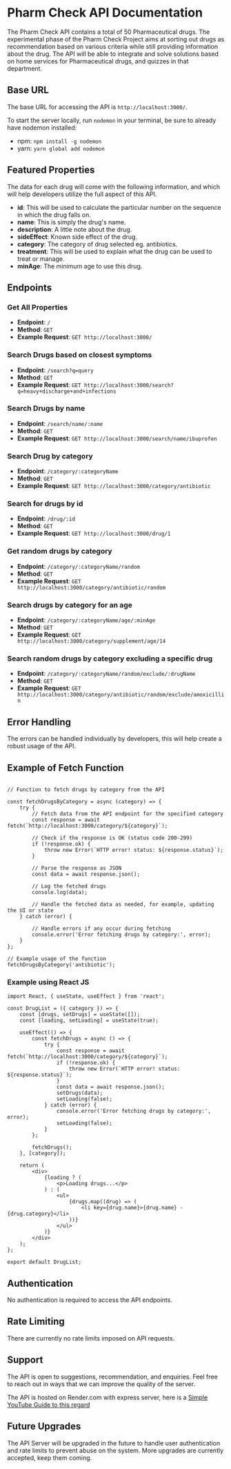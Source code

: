 # Pharm Check API Documentation

The Pharm Check API contains a total of 50 Pharmaceutical drugs. The experimental phase of the Pharm Check Project aims at sorting out drugs as recommendation based on various criteria while still providing information about the drug. The API will be able to integrate and solve solutions based on home services for Pharmaceutical drugs, and quizzes in that department.

## Base URL

The base URL for accessing the API is `http://localhost:3000/`.

To start the server locally, run `nodemon` in your terminal, be sure to already have nodemon installed: 

- npm: `npm install -g nodemon`
- yarn: `yarn global add nodemon`

## Featured Properties
The data for each drug will come with the following information, and which will help developers utilize the full aspect of this API.
- **id**: This will be used to calculate the particular number on the sequence in which the drug falls on.
- **name**: This is simply the drug's name.
- **description**: A little note about the drug.
- **sideEffect**: Known side effect of the drug.
- **category**: The category of drug selected eg. antibiotics.
- **treatment**: This will be used to explain what the drug can be used to treat or manage.
- **minAge**: The minimum age to use this drug.

## Endpoints

### Get All Properties

- **Endpoint**: `/`
- **Method**: `GET`
- **Example Request**: `GET http://localhost:3000/`

### Search Drugs based on closest symptoms

- **Endpoint**: `/search?q=query`
- **Method**: `GET`
- **Example Request**: `GET http://localhost:3000/search?q=heavy+discharge+and+infections`


### Search Drugs by name

- **Endpoint**: `/search/name/:name`
- **Method**: `GET`
- **Example Request**: `GET http://localhost:3000/search/name/ibuprofen`


### Search Drug by category

- **Endpoint**: `/category/:categoryName`
- **Method**: `GET`
- **Example Request**: `GET http://localhost:3000/category/antibiotic`

### Search for drugs by id

- **Endpoint**: `/drug/:id`
- **Method**: `GET`
- **Example Request**: `GET http://localhost:3000/drug/1`

### Get random drugs by category

- **Endpoint**: `/category/:categoryName/random`
- **Method**: `GET`
- **Example Request**: `GET http://localhost:3000/category/antibiotic/random`


### Search drugs by category for an age

- **Endpoint**: `/category/:categoryName/age/:minAge`
- **Method**: `GET`
- **Example Request**: `GET http://localhost:3000/category/supplement/age/14`

### Search random drugs by category excluding a specific drug

- **Endpoint**: `/category/:categoryName/random/exclude/:drugName`
- **Method**: `GET`
- **Example Request**: `GET http://localhost:3000/category/antibiotic/random/exclude/amoxicillin`


## Error Handling

The errors can be handled individually by developers, this will help create a robust usage of the API.

## Example of Fetch Function

```

// Function to fetch drugs by category from the API

const fetchDrugsByCategory = async (category) => {
    try {
        // Fetch data from the API endpoint for the specified category
        const response = await fetch(`http://localhost:3000/category/${category}`);

        // Check if the response is OK (status code 200-299)
        if (!response.ok) {
            throw new Error(`HTTP error! status: ${response.status}`);
        }

        // Parse the response as JSON
        const data = await response.json();

        // Log the fetched drugs
        console.log(data);

        // Handle the fetched data as needed, for example, updating the UI or state
    } catch (error) {
      
        // Handle errors if any occur during fetching
        console.error('Error fetching drugs by category:', error);
    }
};

// Example usage of the function
fetchDrugsByCategory('antibiotic');

```


### Example using React JS
```
import React, { useState, useEffect } from 'react';

const DrugList = ({ category }) => {
    const [drugs, setDrugs] = useState([]);
    const [loading, setLoading] = useState(true);

    useEffect(() => {
        const fetchDrugs = async () => {
            try {
                const response = await fetch(`http://localhost:3000/category/${category}`);
                if (!response.ok) {
                    throw new Error(`HTTP error! status: ${response.status}`);
                }
                const data = await response.json();
                setDrugs(data);
                setLoading(false);
            } catch (error) {
                console.error('Error fetching drugs by category:', error);
                setLoading(false);
            }
        };

        fetchDrugs();
    }, [category]);

    return (
        <div>
            {loading ? (
                <p>Loading drugs...</p>
            ) : (
                <ul>
                    {drugs.map((drug) => (
                        <li key={drug.name}>{drug.name} - {drug.category}</li>
                    ))}
                </ul>
            )}
        </div>
    );
};

export default DrugList;

```

## Authentication

No authentication is required to access the API endpoints.

## Rate Limiting

There are currently no rate limits imposed on API requests.

## Support

The API is open to suggestions, recommendation, and enquiries. Feel free to reach out in ways that we can improve the quality of the server.

The API is hosted on Render.com with express server, here is a [Simple YouTube Guide to this regard](https://www.youtube.com/watch?v=wN0n2gj0z9o)

## Future Upgrades
The API Server will be upgraded in the future to handle user authentication and rate limits to prevent abuse on the system. More upgrades are currently accepted, keep them coming.
